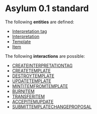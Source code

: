 # Asylum 0.1 standard

The following **entities** are defined:

- [Interpretation tag](entities/interpretation-tag.md)
- [Interpretation](entities/interpretation.md)
- [Template](entities/template.md)
- [Item](entities/item.md)

The following **interactions** are possible:

- [CREATEINTERPRETATIONTAG](interactions/createinterpretationtag.md)
- [CREATETEMPLATE](interactions/createtemplate.md)
- [DESTROYTEMPLATE](interactions/destroytemplate.md)
- [UPDATETEMPLATE](interactions/updatetemplate.md)
- [MINTITEMFROMTEMPLATE](interactions/mintitemfromtemplate.md)
- [BURNITEM](interactions/burnitem.md)
- [TRANSFERITEM](interactions/transferitem.md)
- [ACCEPITEMUPDATE](interactions/acceptitemupdate.md)
- [SUBMITTEMPLATECHANGEPROPOSAL](interactions/submittemplatechangeproposal.md)